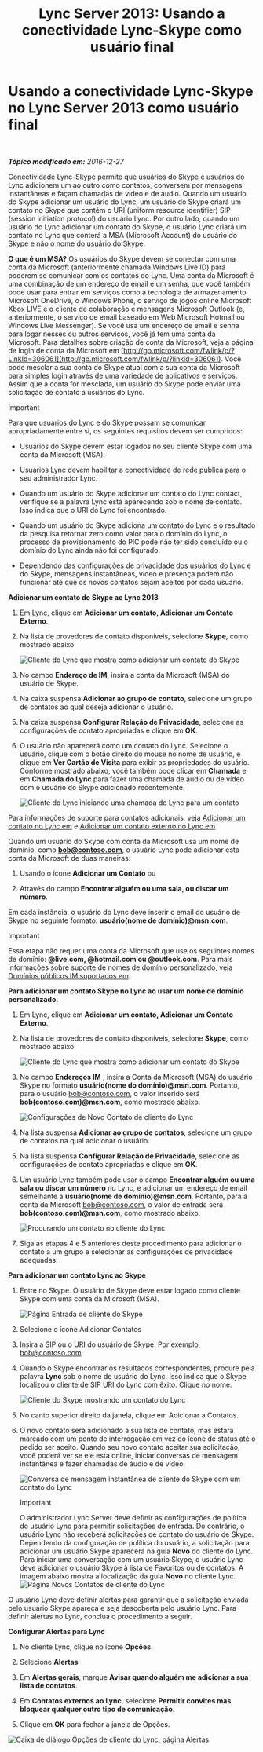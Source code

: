﻿---
title: 'Lync Server 2013: Usando a conectividade Lync-Skype como usuário final'
TOCTitle: Usando a conectividade Lync-Skype como usuário final
ms:assetid: ad22f731-118c-4349-8790-b1a72941cbdd
ms:mtpsurl: https://technet.microsoft.com/pt-br/library/Dn440175(v=OCS.15)
ms:contentKeyID: 59602788
ms.date: 12/29/2016
mtps_version: v=OCS.15
ms.translationtype: HT
---

# Usando a conectividade Lync-Skype no Lync Server 2013 como usuário final

 

_**Tópico modificado em:** 2016-12-27_

Conectividade Lync-Skype permite que usuários do Skype e usuários do Lync adicionem um ao outro como contatos, conversem por mensagens instantâneas e façam chamadas de vídeo e de áudio. Quando um usuário do Skype adicionar um usuário do Lync, um usuário do Skype criará um contato no Skype que contém o URI (uniform resource identifier) SIP (session initiation protocol) do usuário Lync. Por outro lado, quando um usuário do Lync adicionar um contato do Skype, o usuário Lync criará um contato no Lync que conterá a MSA (Microsoft Account) do usuário do Skype e não o nome do usuário do Skype.

**O que é um MSA?** Os usuários do Skype devem se conectar com uma conta da Microsoft (anteriormente chamada Windows Live ID) para poderem se comunicar com os contatos do Lync. Uma conta da Microsoft é uma combinação de um endereço de email e um senha, que você também pode usar para entrar em serviços como a tecnologia de armazenamento Microsoft OneDrive, o Windows Phone, o serviço de jogos online Microsoft Xbox LIVE e o cliente de colaboração e mensagens Microsoft Outlook (e, anteriormente, o serviço de email baseado em Web Microsoft Hotmail ou Windows Live Messenger). Se você usa um endereço de email e senha para logar nesses ou outros serviços, você já tem uma conta da Microsoft. Para detalhes sobre criação de conta da Microsoft, veja a página de login de conta da Microsoft em [http://go.microsoft.com/fwlink/p/?LinkId=306061](http://go.microsoft.com/fwlink/p/?linkid=306061). Você pode mesclar a sua conta do Skype atual com a sua conta da Microsoft para simples login através de uma variedade de aplicativos e serviços. Assim que a conta for mesclada, um usuário do Skype pode enviar uma solicitação de contato a usuários do Lync.

> [!important]  
> Para que usuários do Lync e do Skype possam se comunicar apropriadamente entre si, os seguintes requisitos devem ser cumpridos:<ul><li><p>Usuários do Skype devem estar logados no seu cliente Skype com uma conta da Microsoft (MSA).</p></li>
> <li><p>Usuários Lync devem habilitar a conectividade de rede pública para o seu administrador Lync.</p></li>
> <li><p>Quando um usuário do Skype adicionar um contato do Lync contact, verifique se a palavra Lync está aparecendo sob o nome de contato. Isso indica que o URI do Lync foi encontrado.</p></li>
> 
> <li><p>Quando um usuário do Skype adiciona um contato do Lync e o resultado da pesquisa retornar zero como valor para o domínio do Lync, o processo de provisionamento do PIC pode não ter sido concluído ou o domínio do Lync ainda não foi configurado.</p></li>
> 
> 
> <li><p>Dependendo das configurações de privacidade dos usuários do Lync e do Skype, mensagens instantâneas, vídeo e presença podem não funcionar até que os novos contatos sejam aceitos por cada usuário.</p></li></ul>


**Adicionar um contato do Skype ao Lync 2013**

1.  Em Lync, clique em **Adicionar um contato, Adicionar um Contato Externo**.

2.  Na lista de provedores de contato disponíveis, selecione **Skype**, como mostrado abaixo
    
    ![Cliente do Lync que mostra como adicionar um contato do Skype](images/Dn440175.ac4e2f21-c1d9-47d8-b99e-d49fe4eb36d7(OCS.15).jpg "Cliente do Lync que mostra como adicionar um contato do Skype")

3.  No campo **Endereço de IM**, insira a conta da Microsoft (MSA) do usuário de Skype.

4.  Na caixa suspensa **Adicionar ao grupo de contato**, selecione um grupo de contatos ao qual deseja adicionar o usuário.

5.  Na caixa suspensa **Configurar Relação de Privacidade**, selecione as configurações de contato apropriadas e clique em **OK**.

6.  O usuário não aparecerá como um contato do Lync. Selecione o usuário, clique com o botão direito do mouse no nome de usuário, e clique em **Ver Cartão de Visita** para exibir as propriedades do usuário. Conforme mostrado abaixo, você também pode clicar em **Chamada** e em **Chamada do Lync** para fazer uma chamada de áudio ou de vídeo com o usuário do Skype adicionado recentemente.
    
    ![Cliente do Lync iniciando uma chamada do Lync para um contato](images/Dn440175.cd7cb21a-87f7-4bfa-b30c-980d4098d226(OCS.15).jpg "Cliente do Lync iniciando uma chamada do Lync para um contato")

Para informações de suporte para contatos adicionais, veja [Adicionar um contato no Lync em](http://office.microsoft.com/pt-br/office365-lync-online-help/add-a-contact-in-lync-ha102828922.aspx) e [Adicionar um contato externo no Lync em](http://office.microsoft.com/pt-br/office365-lync-online-help/add-an-external-contact-in-lync-ha104038998.aspx?ctt=5%26origin=ha102828922)

Quando um usuário do Skype com conta da Microsoft usa um nome de domínio, como **bob@contoso.com**, o usuário Lync pode adicionar esta conta da Microsoft de duas maneiras:

1.  Usando o ícone **Adicionar um Contato** ou

2.  Através do campo **Encontrar alguém ou uma sala, ou discar um número**.

Em cada instância, o usuário do Lync deve inserir o email do usuário de Skype no seguinte formato: **usuário(nome de domínio)@msn.com**.

> [!important]  
> Essa etapa não requer uma conta da Microsoft que use os seguintes nomes de domínio: <strong>@live.com, @hotmail.com ou @outlook.com</strong>. Para mais informações sobre suporte de nomes de domínio personalizado, veja <a href="http://support.microsoft.com/kb/897567">Domínios públicos IM suportados em</a>.

**Para adicionar um contato Skype no Lync ao usar um nome de domínio personalizado.**

1.  Em Lync, clique em **Adicionar um contato, Adicionar um Contato Externo**.

2.  Na lista de provedores de contato disponíveis, selecione **Skype**, como mostrado abaixo
    
    ![Cliente do Lync que mostra como adicionar um contato do Skype](images/Dn440175.ac4e2f21-c1d9-47d8-b99e-d49fe4eb36d7(OCS.15).jpg "Cliente do Lync que mostra como adicionar um contato do Skype")

3.  No campo **Endereços IM** , insira a Conta da Microsoft (MSA) do usuário Skype no formato **usuário(nome do domínio)@msn.com**. Portanto, para o usuário bob@contoso.com, o valor inserido será **bob(contoso.com)@msn.com**, como mostrado abaixo.
    
    ![Configurações de Novo Contato de cliente do Lync](images/Dn440175.422e69b5-2c0c-4260-858f-f10309af772f(OCS.15).jpg "Configurações de Novo Contato de cliente do Lync")

4.  Na lista suspensa **Adicionar ao grupo de contatos**, selecione um grupo de contatos na qual adicionar o usuário.

5.  Na lista suspensa **Configurar Relação de Privacidade**, selecione as configurações de contato apropriadas e clique em **OK**.

6.  Um usuário Lync também pode usar o campo **Encontrar alguém ou uma sala ou discar um número** no Lync, e adicionar um endereço de email semelhante a **usuário(nome de domínio)@msn.com**. Portanto, para a conta da Microsoft bob@contoso.com, o valor de entrada será **bob(contoso.com)@msn.com**, como mostrado abaixo.
    
    ![Procurando um contato no cliente do Lync](images/Dn440175.69787db8-f9b9-49e5-b197-b90b10393301(OCS.15).jpg "Procurando um contato no cliente do Lync")

7.  Siga as etapas 4 e 5 anteriores deste procedimento para adicionar o contato a um grupo e selecionar as configurações de privacidade adequadas.

**Para adicionar um contato Lync ao Skype**

1.  Entre no Skype. O usuário de Skype deve estar logado como cliente Skype com uma conta da Microsoft (MSA).
    
    ![Página Entrada de cliente do Skype](images/Dn440175.b4fd7c5a-be35-4205-80c7-872863b7a91d(OCS.15).jpg "Página Entrada de cliente do Skype")

2.  Selecione o ícone Adicionar Contatos

3.  Insira a SIP ou o URI do usuário de Skype. Por exemplo, bob@contoso.com.

4.  Quando o Skype encontrar os resultados correspondentes, procure pela palavra **Lync** sob o nome de usuário do Lync. Isso indica que o Skype localizou o cliente de SIP URI do Lync com êxito. Clique no nome.
    
    ![Cliente do Skype mostrando um contato do Lync](images/Dn440175.4e690a72-1a54-4442-89cf-0fb45ac5f56a(OCS.15).jpg "Cliente do Skype mostrando um contato do Lync")

5.  No canto superior direito da janela, clique em Adicionar a Contatos.

6.  O novo contato será adicionado a sua lista de contato, mas estará marcado com um ponto de interrogação em vez do ícone de status até o pedido ser aceito. Quando seu novo contato aceitar sua solicitação, você poderá ver se ele está online, iniciar conversas de mensagem instantânea e fazer chamadas de áudio e de vídeo.
    
    ![Conversa de mensagem instantânea de cliente do Skype com um contato do Lync](images/Dn440175.86ca6f81-4db9-45ba-8511-1f7541aaf066(OCS.15).jpg "Conversa de mensagem instantânea de cliente do Skype com um contato do Lync")
    
    > [!important]  
    > O administrador Lync Server deve definir as configurações de política do usuário Lync para permitir solicitações de entrada. Do contrário, o usuário Lync não receberá solicitações de contato do usuário de Skype. Dependendo da configuração de política do usuário, a solicitação para adicionar um usuário Skype aparecerá na guia <strong>Novo</strong> do cliente do Lync. Para iniciar uma conversação com um usuário Skype, o usuário Lync deve adicionar o usuário Skype à lista de Favoritos ou de contatos. A imagem abaixo mostra a localização da guia <strong>Novo</strong> no cliente Lync.    
    ![Página Novos Contatos de cliente do Lync](images/Dn440175.b1cf8570-1401-47d9-ab14-b04f0d7e8a7a(OCS.15).jpg "Página Novos Contatos de cliente do Lync")

O usuário Lync deve definir alertas para garantir que a solicitação enviada pelo usuário Skype apareça e seja descoberta pelo usuário Lync. Para definir alertas no Lync, conclua o procedimento a seguir.

**Configurar Alertas para Lync**

1.  No cliente Lync, clique no ícone **Opções**.

2.  Selecione **Alertas**

3.  Em **Alertas gerais**, marque **Avisar quando alguém me adicionar a sua lista de contatos**.

4.  Em **Contatos externos ao Lync**, selecione **Permitir convites mas bloquear qualquer outro tipo de comunicação**.

5.  Clique em **OK** para fechar a janela de Opções.

![Caixa de diálogo Opções de cliente do Lync, página Alertas](images/Dn440175.b36ed67f-f394-4f66-b60a-b74793001bfc(OCS.15).jpg "Caixa de diálogo Opções de cliente do Lync, página Alertas")

